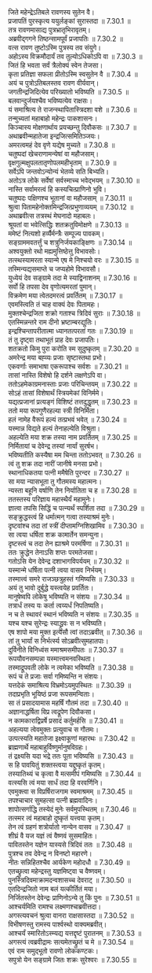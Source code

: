 

  
जिते महेन्द्रेऽतिबले रावणस्य सुतेन वै।  
प्रजापतिं पुरस्कृत्य ययुर्लङ्कां सुरास्तदा ॥ 7.30.1 ॥   
तत्र रावणमासाद्य पुत्रभ्रातृभिरावृतम्।  
अब्रवीद्गगने तिष्ठन्सामपूर्वं प्रजापतिः ॥ 7.30.2 ॥   
वत्स रावण तुष्टोऽस्मि पुत्रस्य तव संयुगे।  
अहोऽस्य विक्रमौदार्यं तव तुल्योऽधिकोऽपि वा ॥ 7.30.3 ॥   
जितं हि भवता सर्वं त्रैलोक्यं स्वेन तेजसा।  
कृता प्रतिज्ञा सफला प्रीतोऽस्मि स्वसुतेन वै ॥ 7.30.4 ॥   
अयं च पुत्रोऽतिबलस्तव रावण वीर्यवान्।  
जगतीन्द्रजिदित्येव परिख्यातो भविष्यति ॥ 7.30.5 ॥   
बलवान्दुर्जयश्चैव भविष्यत्येव राक्षसः।  
यं समाश्रित्य ते राजन्स्थापितास्त्रिदशा वशे ॥ 7.30.6 ॥   
तन्मुच्यतां महाबाहो महेन्द्रः पाकशासनः।  
किञ्चास्य मोक्षणार्थाय प्रयच्छन्तु दिवौकसः ॥ 7.30.7 ॥   
अथाब्रवीन्महातेजा इन्द्रजित्समितिञ्जयः।  
अमरत्वमहं देव वृणे यद्येष मुच्यते ॥ 7.30.8 ॥   
चतुष्पदां खेचराणामन्येषां वा महौजसाम्।  
वृक्षगुल्मक्षुपलतातृणोपलमहीभृताम् ॥ 7.30.9 ॥   
सर्वेऽपि जन्तवोऽन्योन्यं भेतव्ये सति बिभ्यति।  
अतोऽत्र लोके सर्वेषां सर्वस्माच्च भवेद्भयम् ॥ 7.30.10 ॥   
नास्ति सर्वामरत्वं हि कस्यचित्प्राणिनो भुवि।  
चतुष्पदः पक्षिणश्च भूतानां वा महौजसाम् ॥ 7.30.11 ॥   
श्रुत्वा पितामहेनोक्तमिन्द्रजित्प्रभुणाव्ययम् ॥ 7.30.12 ॥   
अथाब्रवीत्स तत्रस्थं मेघनादो महाबलः।  
श्रूयतां वा भवेत्सिद्धिः शतक्रतुविमोक्षणे ॥ 7.30.13 ॥   
ममेष्टं नित्यशो हर्व्यैर्मन्त्रैः सम्पूज्य पावकम्।  
सङ्ग्राममवतर्त्तुं च शत्रुनिर्जयकाङ्क्षिणः ॥ 7.30.14 ॥   
अश्वयुक्तो रथो मह्यमुत्तिष्ठेत्तु विभावसोः।  
तत्स्थस्यामरता स्यान्मे एष मे निश्चयो वरः ॥ 7.30.15 ॥   
तस्मिन्यद्यसमाप्ते च जप्यहोमे विभावसौ।  
युध्येयं देव सङ्ग्रामे तदा मे स्याद्विनाशनम् ॥ 7.30.16 ॥   
सर्वो हि तपसा देव वृणोत्यमरतां पुमान्।  
विक्रमेण मया त्वेतदमरत्वं प्रवर्तितम् ॥ 7.30.17 ॥   
एवमस्त्विति तं चाह वाक्यं देवः पितामहः।  
मुक्तश्चेन्द्रजिता शक्रो गताश्च त्रिदिवं सुराः ॥ 7.30.18 ॥   
एतस्मिन्नन्तरे राम दीनो भ्रष्टाम्बरद्युतिः।  
इन्द्रश्चिन्तापरीतात्मा ध्यानतत्परतां गतः ॥ 7.30.19 ॥   
तं तु दृष्ट्वा तथाभूतं प्राह देवः प्रजापतिः।  
शतक्रतो किमु पुरा करोति स्म सुदुष्कृतम् ॥ 7.30.20 ॥   
अमरेन्द्र मया बह्व्यः प्रजाः सृष्टास्तथा प्रभो।  
एकवर्णाः समाभाषा एकरूपाश्च सर्वशः ॥ 7.30.21 ॥   
तासां नास्ति विशेषो हि दर्शने लक्षणेऽपि वा।  
ततोऽहमेकाग्रमनास्ताः प्रजाः परिचिन्तयम् ॥ 7.30.22 ॥   
सोऽहं तासां विशेषार्थं स्त्रियमेकां विनिर्ममे।  
यद्यत्प्रजानां प्रत्यङ्गं विशिष्टं तत्तदुद्धृतम् ॥ 7.30.23 ॥   
ततो मया रूपगुणैरहल्या स्त्री विनिर्मिता।  
हलं नामेह वैरूपं हल्यं तत्प्रभवं भवेत् ॥ 7.30.24 ॥   
यस्मान्न विद्यते हल्यं तेनाहल्येति विश्रुता।  
अहल्येति मया शक्र तस्या नाम प्रवर्तितम् ॥ 7.30.25 ॥   
निर्मितायां च देवेन्द्र तस्यां नार्यां सुरर्षभ।  
भविष्यतीति कस्यैषा मम चिन्ता ततोऽभवत् ॥ 7.30.26 ॥   
त्वं तु शक्र तदा नारीं जानीषे मनसा प्रभो।  
स्थानाधिकतया पत्नी ममैषेति पुरन्दर ॥ 7.30.27 ॥   
सा मया न्यासभूता तु गौतमस्य महात्मनः।  
न्यस्ता बहूनि वर्षाणि तेन निर्यातिता च ह ॥ 7.30.28 ॥   
ततस्तस्य परिज्ञाय महास्थैर्यं महामुनेः।  
ज्ञात्वा तपसि सिद्धिं च पत्न्यर्थं स्पर्शिता तदा ॥ 7.30.29 ॥   
सङ्क्रुद्धस्त्वं हि धर्मात्मन् गत्वा तस्याश्रमं मुनेः।  
दृष्टवांश्च तदा तां स्त्रीं दीप्तामग्निशिखामिव ॥ 7.30.30 ॥   
सा त्वया धर्षिता शक्र कामार्तेन समन्युना।  
दृष्टस्त्वं च तदा तेन ह्याश्रमे परमर्षिणा ॥ 7.30.31 ॥   
ततः क्रुद्धेन तेनाऽसि शप्तः परमतेजसा।  
गतोऽसि येन देवेन्द्र दशाभागविपर्ययम् ॥ 7.30.32 ॥   
यस्मान्मे धर्षिता पत्नी त्वया वासव निर्भयम्।  
तस्मात्त्वं समरे राजञ्छत्रुहस्तं गमिष्यसि ॥ 7.30.33 ॥   
अयं तु भावो दुर्बुद्धे यस्त्वयेह प्रवर्तितः।  
मानुषेष्वपि लोकेषु भविष्यति न संशयः ॥ 7.30.34 ॥   
तत्रार्धं तस्य यः कर्ता त्वय्यर्धं निपतिष्यति।  
न च ते स्थावरं स्थानं भविष्यति न संशयः ॥ 7.30.35 ॥   
यश्च यश्च सुरेन्द्रः स्याद्ध्रुवः स न भविष्यति।  
एष शापो मया मुक्त इत्यसौ त्वां तदाऽब्रवीत् ॥ 7.30.36 ॥   
तां तु भार्यां स निर्भर्त्स्य सोऽब्रवीत्सुमहातपाः।  
दुर्विनीते विनिध्वंस ममाश्रमसमीपतः ॥ 7.30.37 ॥   
रूपयौवनसम्पन्ना यस्मात्त्वमनवस्थिता।  
तस्माद्रूपवती लोके न त्वमेका भविष्यति ॥ 7.30.38 ॥   
रूपं च ते प्रजाः सर्वा गमिष्यन्ति न संशयः।  
यत्तदेकं समाश्रित्य विभ्रमोऽयमुपस्थितः ॥ 7.30.39 ॥   
तदाप्रभृति भूयिष्ठं प्रजा रूपसमन्विताः।  
सा तं प्रसादयामास महर्षिं गौतमं तदा ॥ 7.30.40 ॥   
अज्ञानाद्धर्षिता विप्र त्वद्रूपेण दिवौकसा।  
न कामकाराद्विप्रर्षे प्रसादं कर्तुमर्हसि ॥ 7.30.41 ॥   
अहल्यया त्वेवमुक्तः प्रत्युवाच स गौतमः।  
उत्पत्स्यति महातेजा इक्ष्वाकूणां महारथः ॥ 7.30.42 ॥   
ब्राह्मणार्थे महाबाहुर्विष्णुर्मानुषविग्रहः।  
तं द्रक्ष्यसि यदा भद्रे ततः पूता भविष्यसि ॥ 7.30.43 ॥   
स हि पावयितुं शक्तस्त्वया यद्दुष्कृतं कृतम्।  
तस्यातिथ्यं च कृत्वा वै मत्समीपं गमिष्यसि ॥ 7.30.44 ॥   
वत्स्यसि त्वं मया सार्धं तदा हि वरवर्णिनि।  
एवमुक्त्वा स विप्रर्षिराजगाम स्वमाश्रमम् ॥ 7.30.45 ॥   
तपश्चाचार सुमहत्सा पत्नी ब्रह्मवादिनः।  
शापोत्सर्गाद्धि तस्येदं मुनेः सर्वमुपस्थितम् ॥ 7.30.46 ॥   
तत्स्मर त्वं महाबाहो दुष्कृतं यत्त्वया कृतम्।  
तेन त्वं ग्रहणं शत्रोर्यातो नान्येन वासव ॥ 7.30.47 ॥   
शीघ्रं वै यज यज्ञं त्वं वैष्णवं सुसमाहितः।  
पावितस्तेन यज्ञेन यास्यसे त्रिदिवं ततः ॥ 7.30.48 ॥   
पुत्रश्च तव देवेन्द्र न विनष्टो महारणे।  
नीतः सन्निहितश्चैव आर्यकेण महोदधौ ॥ 7.30.49 ॥   
एतच्छ्रुत्वा महेन्द्रस्तु यज्ञमिष्ट्वा च वैष्णवम्।  
पुनस्त्रिदिवमाक्रामदन्वशासच्च देवराट् ॥ 7.30.50 ॥   
एतदिन्द्रजितो नाम बलं यत्कीर्तितं मया।  
निर्जितस्तेन देवेन्द्रः प्राणिनोऽन्ये तु किं पुनः ॥ 7.30.51 ॥   
आश्चर्यमिति रामश्च लक्ष्मणश्चाब्रवीत्तदा।  
अगस्त्यवचनं श्रुत्वा वानरा राक्षसास्तदा ॥ 7.30.52 ॥   
विभीषणस्तु रामस्य पार्श्वस्थो वाक्यमब्रवीत्।  
आश्चर्यं स्मारितोऽस्म्यद्य यत्तद्दृष्टं पुरातनम् ॥ 7.30.53 ॥   
अगस्त्यं त्वब्रवीद्रामः सत्यमेतच्छ्रुतं च मे ॥ 7.30.54 ॥   
एवं राम समुद्भूतो रावणो लोककण्टकः।  
सपुत्रो येन सङ्ग्रामे जितः शक्रः सुरेश्वरः ॥ 7.30.55 ॥   
